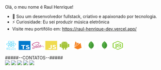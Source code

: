 Olá, o meu nome é Raul Henrique!


- 🌱 Sou um desenvolvedor fullstack, criativo e apaixonado por tecnologia.
- ⚡ Curiosidade: Eu sei produzir música eletrônica
-  Visite meu portifólio em:
    https://raul-henrique-dev.vercel.app/

  
<div style="display: inline_block;">
  <br>
  <img align="center" alt="iconReactJs" height="30" width="40" src="https://raw.githubusercontent.com/devicons/devicon/master/icons/react/react-original-wordmark.svg">
  <img align="center" alt="iconTs" height="30" width="40" src="https://raw.githubusercontent.com/devicons/devicon/master/icons/typescript/typescript-plain.svg">
  <img align="center" alt="iconSass" height="30" width="40" src="https://raw.githubusercontent.com/devicons/devicon/master/icons/sass/sass-original.svg">
  <img align="center" alt="iconJs" height="30" width="40" src="https://raw.githubusercontent.com/devicons/devicon/master/icons/javascript/javascript-plain.svg">
  <img align="center" alt="iconAndroid" height="30" width="40" src="https://raw.githubusercontent.com/devicons/devicon/master/icons/android/android-original.svg">
  <img align="center" alt="iconFirebase" height="30" width="40" src="https://raw.githubusercontent.com/devicons/devicon/master/icons/firebase/firebase-plain.svg">
  <img align="center" alt="iconMongoDb" height="30" width="40" src="https://raw.githubusercontent.com/devicons/devicon/master/icons/mongodb/mongodb-original.svg">
  <img align="center" alt="iconMySql" height="30" width="40" src="https://raw.githubusercontent.com/devicons/devicon/master/icons/mongodb/mongodb-original.svg">
  <img align="center" alt="iconNodeJs" height="30" width="40" src="https://github.com/devicons/devicon/blob/master/icons/nodejs/nodejs-original.svg">
</div>
<br>
#####--CONTATOS--#####
<br>

<div> 
  <a href="https://www.instagram.com/rau.ull_/" target="_blank"><img src="https://img.shields.io/badge/-Instagram-%23E4405F?style=for-the-badge&logo=instagram&logoColor=white" target="_blank"></a>
  <a href = "mailto:raulheri25@gmail.com"><img src="https://img.shields.io/badge/-Gmail-%23333?style=for-the-badge&logo=gmail&logoColor=white" target="_blank"></a>
  <a href="https://www.linkedin.com/in/raul-henrique/" target="_blank"><img src="https://img.shields.io/badge/-LinkedIn-%230077B5?style=for-the-badge&logo=linkedin&logoColor=white" target="_blank"></a>
  <a href="mailto:raulheri43@hotmail.com"><img src="https://img.shields.io/badge/Microsoft_Outlook-0078D4?style=for-the-badge&logo=microsoft-outlook&logoColor=white" target="_blank"></a>
  <a href="https://support.discord.com/hc/en-us/profiles/1523563434242"><img src="https://img.shields.io/badge/Discord-7289DA?style=for-the-badge&logo=discord&logoColor=white">
</div>
